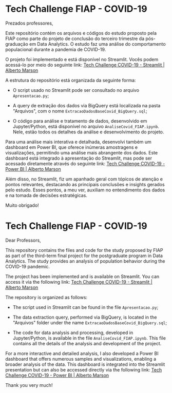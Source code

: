 # Tech Challenge FIAP - COVID-19

Prezados professores, 

Este repositório contém os arquivos e códigos do estudo proposto pela FIAP como parte do projeto de conclusão do terceiro trimestre da pós-graduação em Data Analytics. O estudo faz uma análise do comportamento populacional durante a pandemia de COVID-19.

O projeto foi implementado e está disponível no Streamlit. Vocês podem acessá-lo por meio do seguinte link: [Tech Challenge COVID-19 - Streamlit | Alberto Marson](https://fiaptechchallengecovid19.streamlit.app/)

A estrutura do repositório está organizada da seguinte forma:

- O script usado no Streamlit pode ser consultado no arquivo `Apresentacao.py`;

- A query de extração dos dados via BigQuery está localizada na pasta "Arquivos", com o nome `ExtracaoDadosBaseCovid_BigQuery.sql`;

- O código para análise e tratamento de dados, desenvolvido em Jupyter/Python, está disponível no arquivo `AnaliseCovid_FIAP.ipynb`. Nele, estão todos os detalhes da análise e desenvolvimento do projeto.

Para uma análise mais interativa e detalhada, desenvolvi também um dashboard em Power BI, que oferece inúmeras amostragens e visualizações, permitindo uma análise mais abrangente dos dados. Este dashboard está integrado à apresentação do Streamlit, mas pode ser acessado diretamente através do seguinte link:  [Tech Challenge COVID-19 - Power BI | Alberto Marson](https://app.powerbi.com/view?r=eyJrIjoiN2RiNDg5OGUtNjJkYi00MWVlLTk0ODMtMjBjZjZmMzQ3NjgyIiwidCI6IjExZGJiZmUyLTg5YjgtNDU0OS1iZTEwLWNlYzM2NGU1OTU1MSIsImMiOjR9) 

Além disso, no Streamlit, fiz um apanhado geral com tópicos de atenção e pontos relevantes, destacando as principais conclusões e insights gerados pelo estudo. Esses pontos, a meu ver, auxiliam no entendimento dos dados e na tomada de decisões estratégicas.

Muito obrigado! 

# Tech Challenge FIAP - COVID-19
Dear Professors,

This repository contains the files and code for the study proposed by FIAP as part of the third-term final project for the postgraduate program in Data Analytics. The study provides an analysis of population behavior during the COVID-19 pandemic.

The project has been implemented and is available on Streamlit. You can access it via the following link: [Tech Challenge COVID-19 - Streamlit | Alberto Marson](https://fiaptechchallengecovid19.streamlit.app/)

The repository is organized as follows:

- The script used in Streamlit can be found in the file `Apresentacao.py`;

- The data extraction query, performed via BigQuery, is located in the "Arquivos" folder under the name `ExtracaoDadosBaseCovid_BigQuery.sql`;

- The code for data analysis and processing, developed in Jupyter/Python, is available in the file `AnaliseCovid_FIAP.ipynb`. This file contains all the details of the analysis and development of the project.

For a more interactive and detailed analysis, I also developed a Power BI dashboard that offers numerous samples and visualizations, enabling a broader analysis of the data. This dashboard is integrated into the Streamlit presentation but can also be accessed directly via the following link: [Tech Challenge COVID-19 - Power BI | Alberto Marson](https://app.powerbi.com/view?r=eyJrIjoiN2RiNDg5OGUtNjJkYi00MWVlLTk0ODMtMjBjZjZmMzQ3NjgyIiwidCI6IjExZGJiZmUyLTg5YjgtNDU0OS1iZTEwLWNlYzM2NGU1OTU1MSIsImMiOjR9) 

Thank you very much! 
